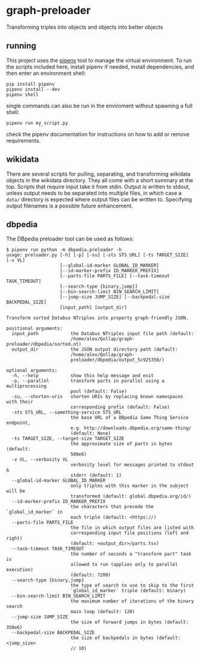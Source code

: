 # graph-preloader
Transforming triples into objects and objects into better objects

## running
This project uses the [pipenv](https://docs.pipenv.org/) tool to manage the
virtual environment. To run the scripts included here, install pipenv if
needed, install dependencies, and then enter an environment shell:

    pip install pipenv
    pipenv install --dev
    pipenv shell

single commands can also be run in the enviroment without spawning a full
shell:

    pipenv run my_script.py

check the pipenv documentation for instructions on how to add or remove
requirements.

## wikidata

There are several scripts for pulling, separating, and transforming wikidata
objects in the wikidata directory. They all come with a short summary at the
top. Scripts that require input take it from stdin. Output is written to
stdout, unless output needs to be separated into multiple files, in which case
a `data/` directory is expected where output files can be written to.
Specifying output filenames is a possible future enhancement.

## dbpedia

The DBpedia preloader tool can be used as follows:

    $ pipenv run python -m dbpedia.preloader -h
    usage: preloader.py [-h] [-p] [-su] [-sts STS_URL] [-ts TARGET_SIZE] [-v VL]
                        [--global-id-marker GLOBAL_ID_MARKER]
                        [--id-marker-prefix ID_MARKER_PREFIX]
                        [--parts-file PARTS_FILE] [--task-timeout TASK_TIMEOUT]
                        [--search-type {binary,jump}]
                        [--bin-search-limit BIN_SEARCH_LIMIT]
                        [--jump-size JUMP_SIZE] [--backpedal-size BACKPEDAL_SIZE]
                        [input_path] [output_dir]
    
    Transform sorted Databus NTriples into property graph-friendly JSON.
    
    positional arguments:
      input_path            the Databus NTriples input file path (default:
                            /home/alex/Qollap/graph-preloader/dbpedia/sorted.nt)
      output_dir            the JSON output directory path (default:
                            /home/alex/Qollap/graph-
                            preloader/dbpedia/output_5c925350/)
    
    optional arguments:
      -h, --help            show this help message and exit
      -p, --parallel        transform parts in parallel using a multiprocessing
                            pool (default: False)
      -su, --shorten-uris   shorten URIs by replacing known namespaces with their
                            corresponding prefix (default: False)
      -sts STS_URL, --samething-service STS_URL
                            the base URL of a DBpedia Same Thing Service endpoint,
                            e.g. http://downloads.dbpedia.org/same-thing/
                            (default: None)
      -ts TARGET_SIZE, --target-size TARGET_SIZE
                            the approximate size of parts in bytes (default:
                            500e6)
      -v VL, --verbosity VL
                            verbosity level for messages printed to stdout &
                            stderr (default: 1)
      --global-id-marker GLOBAL_ID_MARKER
                            only triples with this marker in the subject will be
                            transformed (default: global.dbpedia.org/id/)
      --id-marker-prefix ID_MARKER_PREFIX
                            the characters that precede the `global_id_marker` in
                            each triple (default: <https://)
      --parts-file PARTS_FILE
                            the file in which output files are listed with
                            corresponding input file positions (left and right)
                            (default: <output_dir>/parts.tsv)
      --task-timeout TASK_TIMEOUT
                            the number of seconds a "transform part" task is
                            allowed to run (applies only to parallel execution)
                            (default: 7200)
      --search-type {binary,jump}
                            the type of search to use to skip to the first
                            `global_id_marker` triple (default: binary)
      --bin-search-limit BIN_SEARCH_LIMIT
                            the maximum number of iterations of the binary search
                            main loop (default: 120)
      --jump-size JUMP_SIZE
                            the size of forward jumps in bytes (default: 350e6)
      --backpedal-size BACKPEDAL_SIZE
                            the size of backpedals in bytes (default: <jump_size>
                            // 10)

